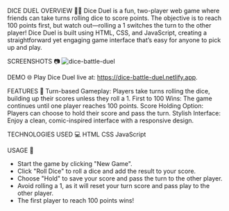 DICE DUEL OVERVIEW 🎲🤼
Dice Duel is a fun, two-player web game where friends can take turns rolling dice to score points. The objective is to reach 100 points first, but watch out—rolling a 1 switches the turn to the other player! Dice Duel is built using HTML, CSS, and JavaScript, creating a straightforward yet engaging game interface that’s easy for anyone to pick up and play.

SCREENSHOTS 📷
![dice-battle-duel](https://github.com/user-attachments/assets/9f0a38c8-501a-4402-aec5-97f70902dc7a)

DEMO 🌐
Play Dice Duel live at: https://dice-battle-duel.netlify.app.

FEATURES 🎲
Turn-based Gameplay: Players take turns rolling the dice, building up their scores unless they roll a 1.
First to 100 Wins: The game continues until one player reaches 100 points.
Score Holding Option: Players can choose to hold their score and pass the turn.
Stylish Interface: Enjoy a clean, comic-inspired interface with a responsive design.

TECHNOLOGIES USED 💻
HTML
CSS
JavaScript

USAGE 📝
- Start the game by clicking "New Game".
- Click "Roll Dice" to roll a dice and add the result to your score.
- Choose "Hold" to save your score and pass the turn to the other player.
- Avoid rolling a 1, as it will reset your turn score and pass play to the other player.
- The first player to reach 100 points wins!
